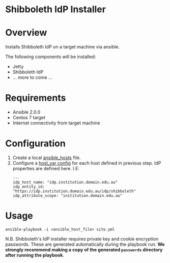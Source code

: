Shibboleth IdP Installer
========================

# Overview
Installs Shibboleth IdP on a target machine via ansible.

The following components will be installed:
- Jetty
- Shibboleth IdP
- ... more to come ...

# Requirements
- Ansible 2.0.0
- Centos 7 target
- Internet connectivity from target machine

# Configuration

1. Create a local [ansible_hosts](ansible_hosts.dist) file.
2. Configure a [host_var config](host_vars/shib-idp-installer-1.aaf.dev.edu.au.dist)
   for each host defined in previous step. IdP properties are defined here. I.E:
   ```
   ---
   idp_host_name: "idp.institution.domain.edu.au"
   idp_entity_id: "https://idp.institution.domain.edu.au/idp/shibboleth"
   idp_attribute_scope: "institution.domain.edu.au"
   ```

# Usage
```
ansible-playbook -i <ansible_host_file> site.yml
```

N.B. Shibboleth's IdP installer requires private key and cookie encryption
passwords. These are generated automatically during the playbook run. **We
strongly recommend making a copy of the generated `passwords` directory after
running the playbook**.

